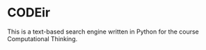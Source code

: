 # CODEir
This is a text-based search engine written in Python for the course Computational Thinking. 
